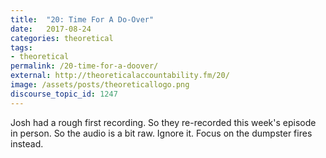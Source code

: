 ```yaml
---
title:  "20: Time For A Do-Over"
date:   2017-08-24
categories: theoretical
tags:
- theoretical
permalink: /20-time-for-a-doover/
external: http://theoreticalaccountability.fm/20/
image: /assets/posts/theoreticallogo.png
discourse_topic_id: 1247
---
```

Josh had a rough first recording. So they re-recorded this week's episode in person. So the audio is a bit raw. Ignore it. Focus on the dumpster fires instead.
<!--more-->